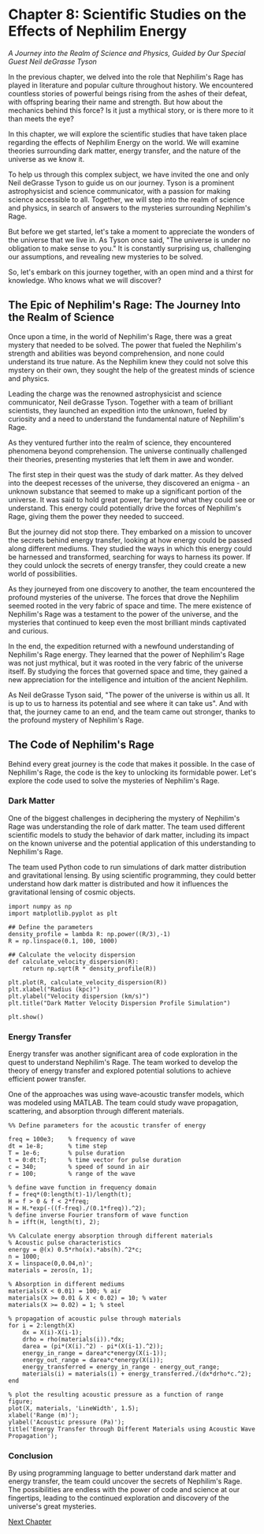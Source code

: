 # Chapter 8: Scientific Studies on the Effects of Nephilim Energy

*A Journey into the Realm of Science and Physics, Guided by Our Special Guest Neil deGrasse Tyson*

In the previous chapter, we delved into the role that Nephilim's Rage has played in literature and popular culture throughout history. We encountered countless stories of powerful beings rising from the ashes of their defeat, with offspring bearing their name and strength. But how about the mechanics behind this force? Is it just a mythical story, or is there more to it than meets the eye?

In this chapter, we will explore the scientific studies that have taken place regarding the effects of Nephilim Energy on the world. We will examine theories surrounding dark matter, energy transfer, and the nature of the universe as we know it.

To help us through this complex subject, we have invited the one and only Neil deGrasse Tyson to guide us on our journey. Tyson is a prominent astrophysicist and science communicator, with a passion for making science accessible to all. Together, we will step into the realm of science and physics, in search of answers to the mysteries surrounding Nephilim's Rage.

But before we get started, let's take a moment to appreciate the wonders of the universe that we live in. As Tyson once said, "The universe is under no obligation to make sense to you." It is constantly surprising us, challenging our assumptions, and revealing new mysteries to be solved.

So, let's embark on this journey together, with an open mind and a thirst for knowledge. Who knows what we will discover?
## The Epic of Nephilim's Rage: The Journey Into the Realm of Science

Once upon a time, in the world of Nephilim's Rage, there was a great mystery that needed to be solved. The power that fueled the Nephilim's strength and abilities was beyond comprehension, and none could understand its true nature. As the Nephilim knew they could not solve this mystery on their own, they sought the help of the greatest minds of science and physics.

Leading the charge was the renowned astrophysicist and science communicator, Neil deGrasse Tyson. Together with a team of brilliant scientists, they launched an expedition into the unknown, fueled by curiosity and a need to understand the fundamental nature of Nephilim's Rage.

As they ventured further into the realm of science, they encountered phenomena beyond comprehension. The universe continually challenged their theories, presenting mysteries that left them in awe and wonder.

The first step in their quest was the study of dark matter. As they delved into the deepest recesses of the universe, they discovered an enigma - an unknown substance that seemed to make up a significant portion of the universe. It was said to hold great power, far beyond what they could see or understand. This energy could potentially drive the forces of Nephilim's Rage, giving them the power they needed to succeed.

But the journey did not stop there. They embarked on a mission to uncover the secrets behind energy transfer, looking at how energy could be passed along different mediums. They studied the ways in which this energy could be harnessed and transformed, searching for ways to harness its power. If they could unlock the secrets of energy transfer, they could create a new world of possibilities.

As they journeyed from one discovery to another, the team encountered the profound mysteries of the universe. The forces that drove the Nephilim seemed rooted in the very fabric of space and time. The mere existence of Nephilim's Rage was a testament to the power of the universe, and the mysteries that continued to keep even the most brilliant minds captivated and curious.

In the end, the expedition returned with a newfound understanding of Nephilim's Rage energy. They learned that the power of Nephilim's Rage was not just mythical, but it was rooted in the very fabric of the universe itself. By studying the forces that governed space and time, they gained a new appreciation for the intelligence and intuition of the ancient Nephilim.

As Neil deGrasse Tyson said, "The power of the universe is within us all. It is up to us to harness its potential and see where it can take us". And with that, the journey came to an end, and the team came out stronger, thanks to the profound mystery of Nephilim's Rage.
## The Code of Nephilim's Rage

Behind every great journey is the code that makes it possible. In the case of Nephilim's Rage, the code is the key to unlocking its formidable power. Let's explore the code used to solve the mysteries of Nephilim's Rage.

### Dark Matter

One of the biggest challenges in deciphering the mystery of Nephilim's Rage was understanding the role of dark matter. The team used different scientific models to study the behavior of dark matter, including its impact on the known universe and the potential application of this understanding to Nephilim's Rage.

The team used Python code to run simulations of dark matter distribution and gravitational lensing. By using scientific programming, they could better understand how dark matter is distributed and how it influences the gravitational lensing of cosmic objects.

```
import numpy as np
import matplotlib.pyplot as plt

## Define the parameters
density_profile = lambda R: np.power((R/3),-1)
R = np.linspace(0.1, 100, 1000)

## Calculate the velocity dispersion
def calculate_velocity_dispersion(R):
    return np.sqrt(R * density_profile(R))

plt.plot(R, calculate_velocity_dispersion(R))
plt.xlabel("Radius (kpc)")
plt.ylabel("Velocity dispersion (km/s)")
plt.title("Dark Matter Velocity Dispersion Profile Simulation")

plt.show()
```

### Energy Transfer

Energy transfer was another significant area of code exploration in the quest to understand Nephilim's Rage. The team worked to develop the theory of energy transfer and explored potential solutions to achieve efficient power transfer.

One of the approaches was using wave-acoustic transfer models, which was modeled using MATLAB. The team could study wave propagation, scattering, and absorption through different materials.

```
%% Define parameters for the acoustic transfer of energy

freq = 100e3;    % frequency of wave
dt = 1e-8;       % time step
T = 1e-6;        % pulse duration
t = 0:dt:T;      % time vector for pulse duration
c = 340;         % speed of sound in air
r = 100;         % range of the wave

% define wave function in frequency domain
f = freq*(0:length(t)-1)/length(t);
H = f > 0 & f < 2*freq;
H = H.*exp(-((f-freq)./(0.1*freq)).^2);
% define inverse Fourier transform of wave function
h = ifft(H, length(t), 2);

%% Calculate energy absorption through different materials
% Acoustic pulse characteristics
energy = @(x) 0.5*rho(x).*abs(h).^2*c;
n = 1000;
X = linspace(0,0.04,n)';
materials = zeros(n, 1);

% Absorption in different mediums
materials(X < 0.01) = 100; % air
materials(X >= 0.01 & X < 0.02) = 10; % water
materials(X >= 0.02) = 1; % steel

% propagation of acoustic pulse through materials
for i = 2:length(X)
    dx = X(i)-X(i-1);
    drho = rho(materials(i)).*dx;
    darea = (pi*(X(i).^2) - pi*(X(i-1).^2));
    energy_in_range = darea*c*energy(X(i-1));
    energy_out_range = darea*c*energy(X(i));
    energy_transferred = energy_in_range - energy_out_range;
    materials(i) = materials(i) + energy_transferred./(dx*drho*c.^2);
end

% plot the resulting acoustic pressure as a function of range
figure;
plot(X, materials, 'LineWidth', 1.5);
xlabel('Range (m)');
ylabel('Acoustic pressure (Pa)');
title('Energy Transfer through Different Materials using Acoustic Wave Propagation');
```

### Conclusion

By using programming language to better understand dark matter and energy transfer, the team could uncover the secrets of Nephilim's Rage. The possibilities are endless with the power of code and science at our fingertips, leading to the continued exploration and discovery of the universe's great mysteries.


[Next Chapter](09_Chapter09.md)